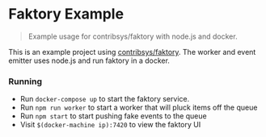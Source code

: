 Faktory Example
===============

> Example usage for contribsys/faktory with node.js and docker.

This is an example project using [contribsys/faktory](https://github.com/contribsys/faktory). The worker and event emitter uses node.js and run faktory in a docker.

### Running

* Run `docker-compose up` to start the faktory service.
* Run `npm run worker` to start a worker that will pluck items off the queue
* Run `npm start` to start pushing fake events to the queue
* Visit `$(docker-machine ip):7420` to view the faktory UI
